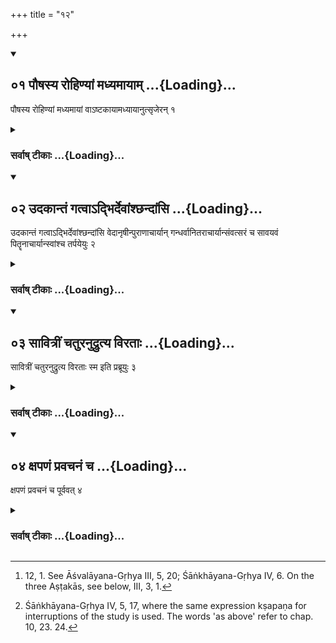 +++
title = "१२"

+++
<div class="js_include" includetitle="true" newlevelforh1="2" unfilled url="/vedAH_yajuH/vAjasaneyam/sUtram/pAraskara-gRhyam/vishvAsa-prastutiH/2/12/01_pauShasya_rohiNyAM_madhyamAyAm.md">
<details open><summary><h2>०१ पौषस्य रोहिण्यां मध्यमायाम् ...{Loading}...</h2></summary>

पौषस्य रोहिण्यां मध्यमायां वाऽष्टकायामध्यायानुत्सृजेरन् १
</details>
</div>
<div class="js_include collapsed" newlevelforh1="3" title="सर्वाष् टीकाः" unfilled url="/vedAH_yajuH/vAjasaneyam/sUtram/pAraskara-gRhyam/sarvASh_TIkAH/2/12/01_pauShasya_rohiNyAM_madhyamAyAm.md">
<details><summary><h3>सर्वाष् टीकाः ...{Loading}...</h3></summary>
<details><summary>Oldenberg</summary>

1 [^1] . In (the month) Pauṣa, under (the Nakṣatra) Rohiṇī, or at the middle Aṣṭakā let them celebrate the conclusion of the study (of the Veda).


[^1]:  12, 1. See Āśvalāyana-Gṛhya III, 5, 20; Śāṅkhāyana-Gṛhya IV, 6. On the three Aṣṭakās, see below, III, 3, 1.
</details>
</details>
</div>
<div class="js_include" includetitle="true" newlevelforh1="2" unfilled url="/vedAH_yajuH/vAjasaneyam/sUtram/pAraskara-gRhyam/vishvAsa-prastutiH/2/12/02_udakAntaM_gatvA-dbhirdevAMshChandAMsi.md">
<details open><summary><h2>०२ उदकान्तं गत्वाऽद्भिर्देवांश्छन्दांसि ...{Loading}...</h2></summary>

उदकान्तं गत्वाऽद्भिर्देवांश्छन्दांसि वेदानृषीन्पुराणाचार्यान् गन्धर्वानितराचार्यान्संवत्सरं च सावयवं पितॄनाचार्यान्स्वांश्च तर्पयेयुः २
</details>
</div>
<div class="js_include collapsed" newlevelforh1="3" title="सर्वाष् टीकाः" unfilled url="/vedAH_yajuH/vAjasaneyam/sUtram/pAraskara-gRhyam/sarvASh_TIkAH/2/12/02_udakAntaM_gatvA-dbhirdevAMshChandAMsi.md">
<details><summary><h3>सर्वाष् टीकाः ...{Loading}...</h3></summary>
<details><summary>Oldenberg</summary>

2. Let them go to the brink of water and make water oblations to the gods, the metres, the Vedas, the Ṛṣis, the ancient teachers, the Gandharvas, the other teachers, the year with its divisions, and to their own ancestors and teachers.
</details>
</details>
</div>
<div class="js_include" includetitle="true" newlevelforh1="2" unfilled url="/vedAH_yajuH/vAjasaneyam/sUtram/pAraskara-gRhyam/vishvAsa-prastutiH/2/12/03_sAvitrIM_chaturanudrutya_viratAH.md">
<details open><summary><h2>०३ सावित्रीं चतुरनुद्रुत्य विरताः ...{Loading}...</h2></summary>

सावित्रीं चतुरनुद्रुत्य विरताः स्म इति प्रब्रूयुः ३
</details>
</div>
<div class="js_include collapsed" newlevelforh1="3" title="सर्वाष् टीकाः" unfilled url="/vedAH_yajuH/vAjasaneyam/sUtram/pAraskara-gRhyam/sarvASh_TIkAH/2/12/03_sAvitrIM_chaturanudrutya_viratAH.md">
<details><summary><h3>सर्वाष् टीकाः ...{Loading}...</h3></summary>
<details><summary>Oldenberg</summary>

3. After having four times quickly recited the Sāvitrī, they should say, 'We have finished.'
</details>
</details>
</div>
<div class="js_include" includetitle="true" newlevelforh1="2" unfilled url="/vedAH_yajuH/vAjasaneyam/sUtram/pAraskara-gRhyam/vishvAsa-prastutiH/2/12/04_xapaNaM_pravachanaM_cha.md">
<details open><summary><h2>०४ क्षपणं प्रवचनं च ...{Loading}...</h2></summary>

क्षपणं प्रवचनं च पूर्ववत् ४
</details>
</div>
<div class="js_include collapsed" newlevelforh1="3" title="सर्वाष् टीकाः" unfilled url="/vedAH_yajuH/vAjasaneyam/sUtram/pAraskara-gRhyam/sarvASh_TIkAH/2/12/04_xapaNaM_pravachanaM_cha.md">
<details><summary><h3>सर्वाष् टीकाः ...{Loading}...</h3></summary>
<details><summary>Oldenberg</summary>

4 [^2] . Interruption (of the study) and (continuation of the) teaching as stated above.


[^2]:  Śāṅkhāyana-Gṛhya IV, 5, 17, where the same expression kṣapaṇa for interruptions of the study is used. The words 'as above' refer to chap. 10, 23. 24.
</details>
</details>
</div>